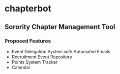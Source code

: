 # chapterbot
## Sorority Chapter Management Tool

### Proposed Features
- Event Delegation System with Automated Emails
- Recruitment Event Repository
- Points System Tracker
- Calendar
